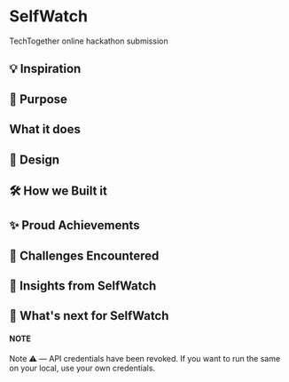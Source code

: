 # SelfWatch
TechTogether online hackathon submission 

## 💡 Inspiration

## 🤔 Purpose

## What it does

## 🎨 Design

## 🛠 How we Built it

## ✨ Proud Achievements

## 😤 Challenges Encountered

## 🙌 Insights from SelfWatch

## 🚀 What's next for SelfWatch

#### NOTE
Note ⚠️ — API credentials have been revoked. If you want to run the same on your local, use your own credentials.
